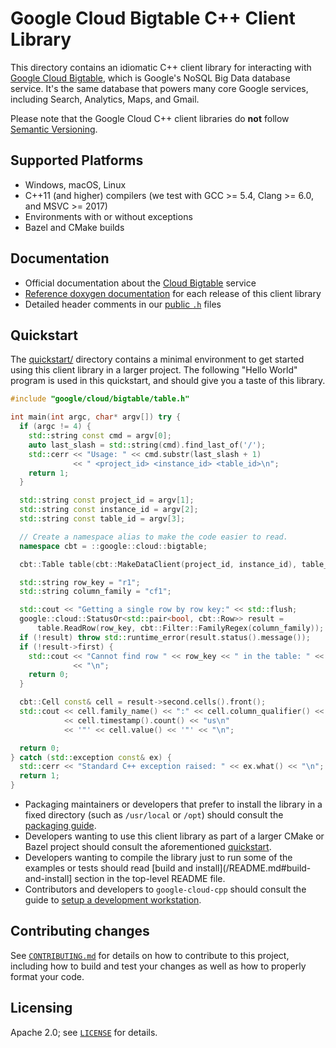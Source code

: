 # Google Cloud Bigtable C++ Client Library

<!-- This file is automatically generated by ci/generate-markdown/generate-bigtable-readme.sh -->

This directory contains an idiomatic C++ client library for interacting with
[Google Cloud Bigtable](https://cloud.google.com/bigtable}/), which is Google's
NoSQL Big Data database service. It's the same database that powers many core
Google services, including Search, Analytics, Maps, and Gmail.

Please note that the Google Cloud C++ client libraries do **not** follow
[Semantic Versioning](http://semver.org/).

## Supported Platforms

* Windows, macOS, Linux
* C++11 (and higher) compilers (we test with GCC >= 5.4, Clang >= 6.0, and
  MSVC >= 2017)
* Environments with or without exceptions
* Bazel and CMake builds

## Documentation

* Official documentation about the [Cloud Bigtable][cloud-bigtable-docs] service
* [Reference doxygen documentation][doxygen-link] for each release of this client library
* Detailed header comments in our [public `.h`][source-link] files

[doxygen-link]: https://googleapis.dev/cpp/google-cloud-bigtable/latest/
[cloud-bigtable-docs]: https://cloud.google.com/bigtable/docs/
[source-link]: https://github.com/googleapis/google-cloud-cpp/tree/main/google/cloud/bigtable

## Quickstart

The [quickstart/](quickstart/README.md) directory contains a minimal environment
to get started using this client library in a larger project. The following
"Hello World" program is used in this quickstart, and should give you a taste of
this library.

```cc
#include "google/cloud/bigtable/table.h"

int main(int argc, char* argv[]) try {
  if (argc != 4) {
    std::string const cmd = argv[0];
    auto last_slash = std::string(cmd).find_last_of('/');
    std::cerr << "Usage: " << cmd.substr(last_slash + 1)
              << " <project_id> <instance_id> <table_id>\n";
    return 1;
  }

  std::string const project_id = argv[1];
  std::string const instance_id = argv[2];
  std::string const table_id = argv[3];

  // Create a namespace alias to make the code easier to read.
  namespace cbt = ::google::cloud::bigtable;

  cbt::Table table(cbt::MakeDataClient(project_id, instance_id), table_id);

  std::string row_key = "r1";
  std::string column_family = "cf1";

  std::cout << "Getting a single row by row key:" << std::flush;
  google::cloud::StatusOr<std::pair<bool, cbt::Row>> result =
      table.ReadRow(row_key, cbt::Filter::FamilyRegex(column_family));
  if (!result) throw std::runtime_error(result.status().message());
  if (!result->first) {
    std::cout << "Cannot find row " << row_key << " in the table: " << table_id
              << "\n";
    return 0;
  }

  cbt::Cell const& cell = result->second.cells().front();
  std::cout << cell.family_name() << ":" << cell.column_qualifier() << "    @ "
            << cell.timestamp().count() << "us\n"
            << '"' << cell.value() << '"' << "\n";

  return 0;
} catch (std::exception const& ex) {
  std::cerr << "Standard C++ exception raised: " << ex.what() << "\n";
  return 1;
}
```

* Packaging maintainers or developers that prefer to install the library in a
  fixed directory (such as `/usr/local` or `/opt`) should consult the
  [packaging guide](/doc/packaging.md).
* Developers wanting to use this client library as part of a larger CMake or
  Bazel project should consult the aforementioned
  [quickstart](quickstart/README.md).
* Developers wanting to compile the library just to run some of the examples or
  tests should read [build and install](/README.md#build-and-install] section in
  the top-level README file.
* Contributors and developers to `google-cloud-cpp` should consult the guide to
  [setup a development workstation][howto-setup-dev-workstation].

[howto-setup-dev-workstation]: /doc/contributor/howto-guide-setup-development-workstation.md

## Contributing changes

See [`CONTRIBUTING.md`](../../../CONTRIBUTING.md) for details on how to
contribute to this project, including how to build and test your changes
as well as how to properly format your code.

## Licensing

Apache 2.0; see [`LICENSE`](../../../LICENSE) for details.
